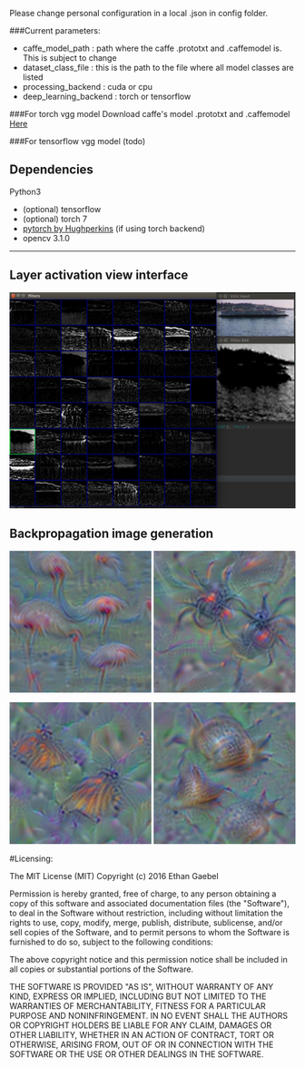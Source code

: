 Please change personal configuration in a local .json in config folder.

###Current parameters:
- caffe_model_path : path where the caffe .prototxt and .caffemodel is. This is subject to change 
- dataset_class_file : this is the path to the file where all model classes are listed
- processing_backend : cuda or cpu
- deep_learning_backend : torch or tensorflow

###For torch vgg model
Download caffe's model .prototxt and .caffemodel [Here](https://gist.github.com/ksimonyan/f194575702fae63b2829)

###For tensorflow vgg model
(todo)

## Dependencies
Python3

- (optional) tensorflow
- (optional) torch 7
- [pytorch by Hughperkins](https://github.com/hughperkins/pytorch) (if using torch backend)
- opencv 3.1.0
---

## Layer activation view interface
![alt text](https://github.com/MathGaron/neural-network-visualization--Torch/raw/master/img/interface.png "Interface")


## Backpropagation image generation
<img src="https://github.com/MathGaron/neural-network-visualization--Torch/raw/master/img/flamingo.png" width="250"> <img src="https://github.com/MathGaron/neural-network-visualization--Torch/raw/master/img/blackwidow.png" width="250">

<img src="https://github.com/MathGaron/neural-network-visualization--Torch/raw/master/img/monarch.png" width="250"> <img src="https://github.com/MathGaron/neural-network-visualization--Torch/raw/master/img/snails.png" width="250">


#Licensing:

The MIT License (MIT)
Copyright (c) 2016 Ethan Gaebel
 
Permission is hereby granted, free of charge, to any person obtaining a copy of this software 
and associated documentation files (the "Software"), to deal in the Software without restriction, 
including without limitation the rights to use, copy, modify, merge, publish, distribute, sublicense, 
and/or sell copies of the Software, and to permit persons to whom the Software is furnished to do so, 
subject to the following conditions:

The above copyright notice and this permission notice shall be included in all copies or substantial 
portions of the Software.
 
THE SOFTWARE IS PROVIDED "AS IS", WITHOUT WARRANTY OF ANY KIND, EXPRESS OR IMPLIED, INCLUDING 
BUT NOT LIMITED TO THE WARRANTIES OF MERCHANTABILITY, FITNESS FOR A PARTICULAR PURPOSE AND NONINFRINGEMENT. 
IN NO EVENT SHALL THE AUTHORS OR COPYRIGHT HOLDERS BE LIABLE FOR ANY CLAIM, DAMAGES OR OTHER LIABILITY, 
WHETHER IN AN ACTION OF CONTRACT, TORT OR OTHERWISE, ARISING FROM, OUT OF OR IN CONNECTION WITH THE SOFTWARE 
OR THE USE OR OTHER DEALINGS IN THE SOFTWARE.
